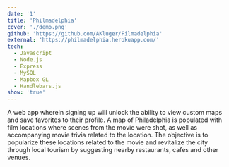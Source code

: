 ```yaml
---
date: '1'
title: 'Philmadelphia'
cover: './demo.png'
github: 'https://github.com/AKluger/Filmadelphia'
external: 'https://philmadelphia.herokuapp.com/'
tech:
  - Javascript
  - Node.js
  - Express
  - MySQL
  - Mapbox GL
  - Handlebars.js
show: 'true'
---
```


A web app wherein signing up will unlock the ability to view custom maps and save favorites to their profile. A map of Philadelphia is populated with film locations where scenes from the movie were shot, as well as accompanying movie trivia related to the location. The objective is to popularize these locations related to the movie and revitalize the city through local tourism by suggesting nearby restaurants, cafes and other venues.
